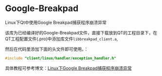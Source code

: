 # Google-Breakpad
Linux下Qt中使用Google Breakpad捕获程序崩溃异常

该库为已经编译好的Google-Breakpad文件，直接下载放到QT的工程目录下，在QT工程配置文件(.pro)中添加库文件`libbreakpad_client.a`,

然后在代码里添加下面的头文件即可使用。：
```cpp
#include "client/linux/handler/exception_handler.h"
```
具体教程可参考博文：[Linux下Google Breakpad捕获程序崩溃异常](https://kevinl98.github.io/posts/7a4867a0.html)
